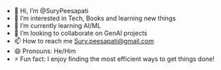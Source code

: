 - 👋 Hi, I’m @SuryPeesapati
- 👀 I’m interested in Tech, Books and learning new things
- 🌱 I’m currently learning AI/ML
- 💞️ I’m looking to collaborate on GenAI projects
- 📫 How to reach me Sury.peesapati@gmail.com
- 😄 Pronouns: He/Him
- ⚡ Fun fact: I enjoy finding the most efficient ways to get things done!

<!---
SuryPeesapati/SuryPeesapati is a ✨ special ✨ repository because its `README.md` (this file) appears on your GitHub profile.
You can click the Preview link to take a look at your changes.
--->
